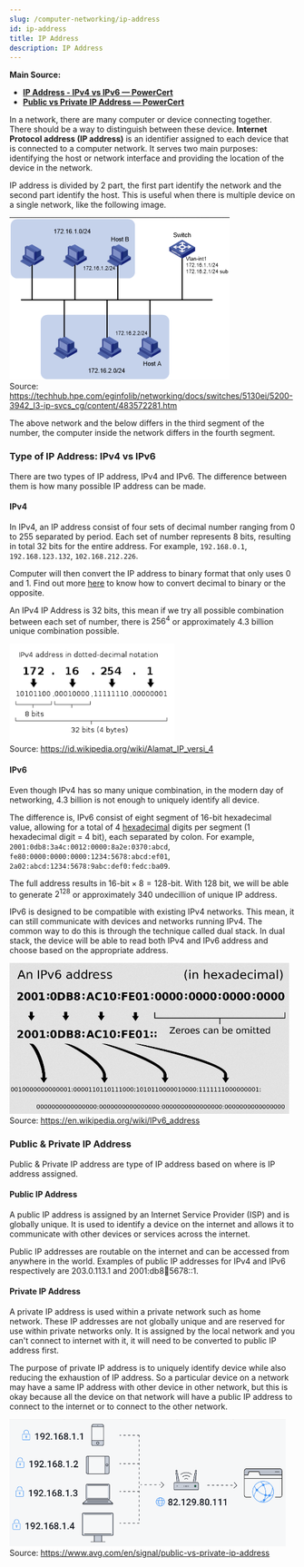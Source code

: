 ```yaml
---
slug: /computer-networking/ip-address
id: ip-address
title: IP Address
description: IP Address
---
```


**Main Source:**

- **[IP Address - IPv4 vs IPv6 — PowerCert](https://youtu.be/ThdO9beHhpA)**
- **[Public vs Private IP Address — PowerCert](https://youtu.be/po8ZFG0Xc4Q)**

In a network, there are many computer or device connecting together. There should be a way to distinguish between these device. **Internet Protocol address (IP address)** is an identifier assigned to each device that is connected to a computer network. It serves two main purposes: identifying the host or network interface and providing the location of the device in the network.

IP address is divided by 2 part, the first part identify the network and the second part identify the host. This is useful when there is multiple device on a single network, like the following image.

![IP address assigned to each computer in network](./ip-address-in-network.png)  
Source: https://techhub.hpe.com/eginfolib/networking/docs/switches/5130ei/5200-3942_l3-ip-svcs_cg/content/483572281.htm

The above network and the below differs in the third segment of the number, the computer inside the network differs in the fourth segment.

### Type of IP Address: IPv4 vs IPv6

There are two types of IP address, IPv4 and IPv6. The difference between them is how many possible IP address can be made.

#### IPv4

In IPv4, an IP address consist of four sets of decimal number ranging from 0 to 255 separated by period. Each set of number represents 8 bits, resulting in total 32 bits for the entire address. For example, `192.168.0.1`, `192.168.123.132`, `102.168.212.226`.

Computer will then convert the IP address to binary format that only uses 0 and 1. Find out more [here](/computer-and-programming-fundamentals/number-system) to know how to convert decimal to binary or the opposite.

An IPv4 IP Address is 32 bits, this mean if we try all possible combination between each set of number, there is $256^4$ or approximately 4.3 billion unique combination possible.

![An example of IPv4](./ipv4.png)  
Source: https://id.wikipedia.org/wiki/Alamat_IP_versi_4

#### IPv6

Even though IPv4 has so many unique combination, in the modern day of networking, 4.3 billion is not enough to uniquely identify all device.

The difference is, IPv6 consist of eight segment of 16-bit hexadecimal value, allowing for a total of 4 [hexadecimal](/computer-and-programming-fundamentals/number-system#hexadecimal) digits per segment (1 hexadecimal digit = 4 bit), each separated by colon. For example, `2001:0db8:3a4c:0012:0000:8a2e:0370:abcd`, `fe80:0000:0000:0000:1234:5678:abcd:ef01`, `2a02:abcd:1234:5678:9abc:def0:fedc:ba09`.

The full address results in $16\text{-bit} \times 8 = 128\text{-bit}$. With 128 bit, we will be able to generate $2^{128}$ or approximately 340 undecillion of unique IP address.

IPv6 is designed to be compatible with existing IPv4 networks. This mean, it can still communicate with devices and networks running IPv4. The common way to do this is through the technique called dual stack. In dual stack, the device will be able to read both IPv4 and IPv6 address and choose based on the appropriate address.

![An example of IPv6](./ipv6.png)  
Source: https://en.wikipedia.org/wiki/IPv6_address

### Public & Private IP Address

Public & Private IP address are type of IP address based on where is IP address assigned.

#### Public IP Address

A public IP address is assigned by an Internet Service Provider (ISP) and is globally unique. It is used to identify a device on the internet and allows it to communicate with other devices or services across the internet.

Public IP addresses are routable on the internet and can be accessed from anywhere in the world. Examples of public IP addresses for IPv4 and IPv6 respectively are 203.0.113.1 and 2001:db8:1234:5678::1.

#### Private IP Address

A private IP address is used within a private network such as home network. These IP addresses are not globally unique and are reserved for use within private networks only. It is assigned by the local network and you can't connect to internet with it, it will need to be converted to public IP address first.

The purpose of private IP address is to uniquely identify device while also reducing the exhaustion of IP address. So a particular device on a network may have a same IP address with other device in other network, but this is okay because all the device on that network will have a public IP address to connect to the internet or to connect to the other network.

![Several device with private IP address connects to router that has public IP address](./public-private-ip-address.png)  
Source: https://www.avg.com/en/signal/public-vs-private-ip-address
